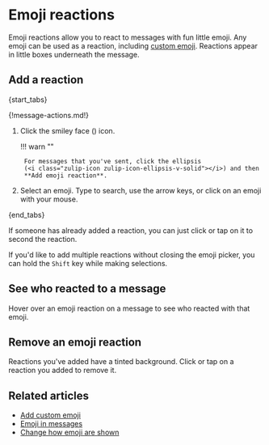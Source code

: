 # Emoji reactions

Emoji reactions allow you to react to messages with fun little emoji. Any
emoji can be used as a reaction, including
[custom emoji](/help/custom-emoji). Reactions appear in little boxes
underneath the message.

## Add a reaction

{start_tabs}

{!message-actions.md!}

1. Click the smiley face (<i class="fa fa-smile-o"></i>) icon.

    !!! warn ""

        For messages that you've sent, click the ellipsis
        (<i class="zulip-icon zulip-icon-ellipsis-v-solid"></i>) and then
        **Add emoji reaction**.

1. Select an emoji. Type to search, use the arrow keys, or click on an emoji
   with your mouse.

{end_tabs}

If someone has already added a reaction, you can just click or tap on it to
second the reaction.

If you'd like to add multiple reactions without closing the emoji
picker, you can hold the `Shift` key while making selections.

## See who reacted to a message

Hover over an emoji reaction on a message to see who reacted with that emoji.

## Remove an emoji reaction

Reactions you've added have a tinted background. Click or tap on a reaction you
added to remove it.

## Related articles

* [Add custom emoji](/help/custom-emoji)
* [Emoji in messages](/help/emoji-and-emoticons)
* [Change how emoji are shown](/help/change-how-emoji-are-shown)
